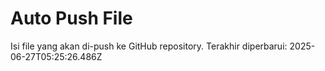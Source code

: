 # Auto Push File

Isi file yang akan di-push ke GitHub repository.
Terakhir diperbarui: 2025-06-27T05:25:26.486Z
